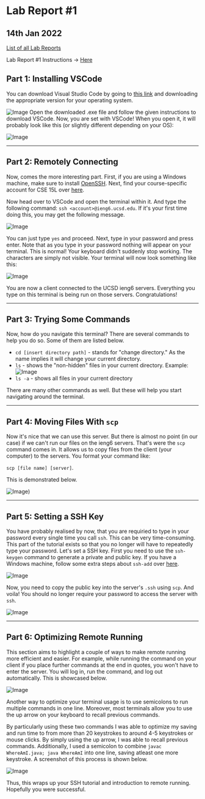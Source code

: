 # **Lab Report #1**
## 14th Jan 2022

[List of all Lab Reports](https://abijitj.github.io/cse15l-lab-reports/)

Lab Report #1 Instructions -> [Here](https://ucsd-cse15l-w22.github.io/week/week2/)

## **Part 1: Installing VSCode**
You can download Visual Studio Code by going to [this link](https://code.visualstudio.com/download) and downloading the appropriate version for your operating system. 

![Image](VSCode_download.png)
Open the downloaded .exe file and follow the given instructions to download VSCode. Now, you are set with VSCode! When you open it, it will probably look like this (or slightly different depending on your OS): 

![Image](vscode_opening.png)

---
## **Part 2: Remotely Connecting**
Now, comes the more interesting part. First, if you are using a Windows machine, make sure to install [OpenSSH](https://docs.microsoft.com/en-us/windows-server/administration/openssh/openssh_install_firstuse). Next, find your course-specific account for CSE 15L over [here](https://sdacs.ucsd.edu/~icc/index.php). 

Now head over to VSCode and open the terminal within it. And type the following command: `ssh <account>@ieng6.ucsd.edu`. If it's your first time doing this, you may get the following message. 

![Image](first_ssh.png)

You can just type `yes` and proceed. Next, type in your password and press enter. Note that as you type in your password nothing will appear on your terminal. This is normal! Your keyboard didn't suddenly stop working. The characters are simply not visible. Your terminal will now look something like this: 

![Image](ssh_initial_page.png)

You are now a client connected to the UCSD ieng6 servers. Everything you type on this terminal is being run on those servers. Congratulations!

---
## **Part 3: Trying Some Commands**
Now, how do you navigate this terminal? There are several commands to help you do so. Some of them are listed below. 

* `cd [insert directory path]` - stands for "change directory." As the name implies it will change your current directory. 
*  `ls` - shows the "non-hidden" files in your current directory. Example: ![Image](ex_ls.png)
* `ls -a` - shows all files in your current directory

There are many other commands as well. But these will help you start navigating around the terminal. 

---
## **Part 4: Moving Files With `scp`**
Now it's nice that we can use this server. But there is almost no point (in our case) if we can't run our files on the ieng6 servers. That's were the `scp` command comes in. It allows us to copy files from the client (your computer) to the servers. You format your command like: 

`scp [file name] [server]`. 

This is demonstrated below.

![Image](scp_ex.png))

---
## **Part 5: Setting a SSH Key**
You have probably realised by now, that you are requiried to type in your password every single time you call `ssh`. This can be very time-consuming. This part of the tutorial exists so that you no longer will have to repeatedly type your password. Let's set a SSH key. First you need to use the `ssh-keygen` command to generate a private and public key. If you have a Windows machine, follow some extra steps about `ssh-add` over [here](https://docs.microsoft.com/en-us/windows-server/administration/openssh/openssh_keymanagement#user-key-generation). 

![Image](ssh_keygen.png)

Now, you need to copy the public key into the server's `.ssh` using `scp`. And voila! You should no longer require your password to access the server with `ssh`. 

![Image](ssh_no_password.png)

---
## **Part 6: Optimizing Remote Running**
This section aims to highlight a couple of ways to make remote running more efficient and easier. For example, while running the command on your client if you place further commands at the end in quotes, you won't have to enter the server. You will log in, run the command, and log out automatically. This is showcased below. 

![Image](running_more_smoothly.png)

Another way to optimize your terminal usage is to use semicolons to run multiple commands in one line. Moreover, most terminals allow you to use the up arrow on your keyboard to recall previous commands. 

By particularly using these two commands I was able to optimize my saving and run time to from more than 20 keystrokes to around 4-5 keystrokes or mouse clicks. By simply using the up arrow, I was able to recall previous commands. Additionally, I used a semicolon to combine `javac WhereAmI.java; java WhereAmI` into one line, saving atleast one more keystroke. A screenshot of this process is shown below. 

![Image](keystrokes.png)

Thus, this wraps up your SSH tutorial and introduction to remote running. Hopefully you were successful. 
